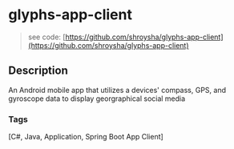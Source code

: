 # glyphs-app-client
> see code: [https://github.com/shroysha/glyphs-app-client](https://github.com/shroysha/glyphs-app-client)

## Description
An Android mobile app that utilizes a devices' compass, GPS, and gyroscope data to display georgraphical social media

### Tags
[C#, Java, Application, Spring Boot App Client]
